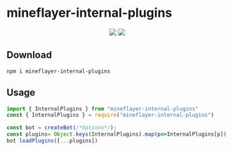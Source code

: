 # mineflayer-internal-plugins

<p align="center">
<img src="https://img.shields.io/npm/d18m/mineflayer-internal-plugins?style=for-the-badge&color=red
"/>
<img src="https://img.shields.io/github/package-json/v/SeneSatka/mineflayer-internal-plugins?style=for-the-badge&color=red"/>

## Download

```code
npm i mineflayer-internal-plugins
```

## Usage

```js
import { InternalPlugins } from "mineflayer-internal-plugins"
const { InternalPlugins } = require("mineflayer-internal-plugins")

const bot = createBot(/*Options*/);
const plugins= Object.keys(InternalPlugins).map(p=>InternalPlugins[p])
bot loadPlugins([...plugins])

```
